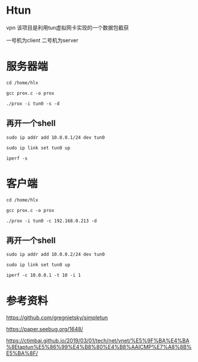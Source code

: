 # Htun
vpn
该项目是利用tun虚拟网卡实现的一个数据包截获

一号机为client 二号机为server

# 服务器端

`cd /home/hlx`

`gcc prox.c -o prox`

`./prox -i tun0 -s -d`

## 再开一个shell

`sudo ip addr add 10.0.0.1/24 dev tun0`

`sudo ip link set tun0 up`

`iperf -s`

# 客户端
`cd /home/hlx`

`gcc prox.c -o prox`

`./prox -i tun0 -c 192.168.0.213 -d`


## 再开一个shell

`sudo ip addr add 10.0.0.2/24 dev tun0`

`sudo ip link set tun0 up`

`iperf -c 10.0.0.1 -t 10 -i 1`
# 参考资料

https://github.com/gregnietsky/simpletun

https://paper.seebug.org/1648/

https://ctimbai.github.io/2019/03/01/tech/net/vnet/%E5%9F%BA%E4%BA%8Etaptun%E5%86%99%E4%B8%80%E4%B8%AAICMP%E7%A8%8B%E5%BA%8F/
